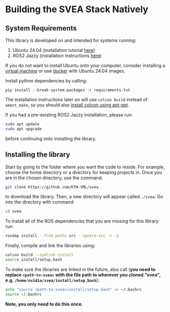 # Building the SVEA Stack Natively

## System Requirements
This library is developed on and intended for systems running:

1. Ubuntu 24.04 (installation tutorial [here](https://ubuntu.com/tutorials/tutorial-install-ubuntu-desktop#1-overview))
2. ROS2 Jazzy (installation instructions [here](https://docs.ros.org/en/jazzy/Installation/Ubuntu-Install-Debs.html))

If you do not want to install Ubuntu onto your computer, consider installing a
[virtual machine](https://www.osboxes.org/ubuntu/) or use
[docker](https://docs.docker.com/install/) with Ubuntu 24.04 images.

Install python dependencies by calling:

```
pip install --break-system-packages -r requirements.txt
```

The installation instructions later on will use `colcon build` instead of
`ament_make`, so you should also [install colcon using apt-get](https://colcon.readthedocs.io/en/released/user/installation.html).

If you had a pre-existing ROS2 Jazzy installation, please run:

```bash
sudo apt update
sudo apt upgrade
```

before continuing onto installing the library.

## Installing the library
Start by going to the folder where you want the code to reside.
For example, choose the home directory or a directory for keeping projects in.
Once you are in the chosen directory, use the command:

```bash
git clone https://github.com/KTH-SML/svea
```

to download the library. Then, a new directory will appear called
`./svea`. Go into the directory with command:

```bash
cd svea
```

To install all of the ROS dependencies that you are missing for this library run:

```bash
rosdep install --from-paths src --ignore-src -r -y
```

Finally, compile and link the libraries using:

```bash
colcon build --symlink-install
source install/setup.bash
```

To make sure the libraries are linked in the future, also call (**you need to replace
`<path-to-svea>` with the file path to wherever you cloned "svea", e.g.
`/home/nvidia/svea/install/setup.bash`**):

```bash
echo "source <path-to-svea>/install/setup.bash" >> ~/.bashrc
source ~/.bashrc
```

**Note, you only need to do this once.**
